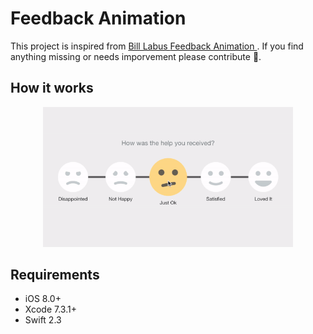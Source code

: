 # Feedback Animation 
This project is inspired from <a href="https://dribbble.com/blabus"> Bill Labus </a> <a href="http://labus.me/projects/feedback" >Feedback Animation </a>. If you find anything missing or needs imporvement please contribute 🙂.

How it works
-----

<p align="center">
<img style="-webkit-user-select: none;" src="https://github.com/O-mkar/Feedback-Animation-Swift/blob/master/Feedback%20Animation/animation.gif" width="400px">
</p>


## Requirements

* iOS 8.0+
* Xcode 7.3.1+
* Swift 2.3


